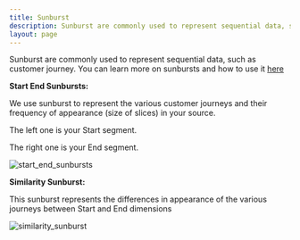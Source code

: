 ```yaml
---
title: Sunburst
description: Sunburst are commonly used to represent sequential data, such as customer journey.
layout: page
---
```


Sunburst are commonly used to represent sequential data, such as customer journey.
You can learn more on sunbursts and how to use it [here](https://datama.fr/2020/05/12/getting-value-out-of-a-sunburst/)

**Start End Sunbursts:**

We use sunburst to represent the various customer journeys and their frequency of appearance (size of slices)  in your source.

The left one is your Start segment.

The right one is your End segment.

![start_end_sunbursts]({{site.url}}/{{site.baseurl}}/core_app/journey/web_application/dashboard/descriptive_comparison/images/start_end_sunbursts.png)

**Similarity Sunburst:**

This sunburst represents the differences in appearance of the various journeys between Start and End dimensions

![similarity_sunburst]({{site.url}}/{{site.baseurl}}/core_app/journey/web_application/dashboard/descriptive_comparison/images/similarity_sunburst.png)
